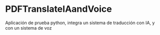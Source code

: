 # PDFTranslateIAandVoice
Aplicación de prueba python, integra un sistema de traducción con IA, y con un sistema de voz
